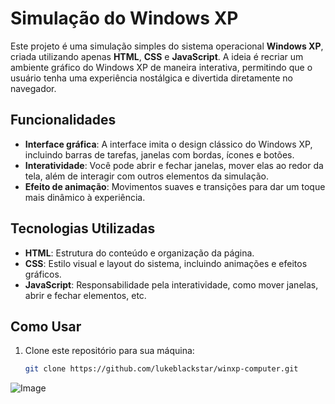 # Simulação do Windows XP

Este projeto é uma simulação simples do sistema operacional **Windows XP**, criada utilizando apenas **HTML**, **CSS** e **JavaScript**. A ideia é recriar um ambiente gráfico do Windows XP de maneira interativa, permitindo que o usuário tenha uma experiência nostálgica e divertida diretamente no navegador.

## Funcionalidades

- **Interface gráfica**: A interface imita o design clássico do Windows XP, incluindo barras de tarefas, janelas com bordas, ícones e botões.
- **Interatividade**: Você pode abrir e fechar janelas, mover elas ao redor da tela, além de interagir com outros elementos da simulação.
- **Efeito de animação**: Movimentos suaves e transições para dar um toque mais dinâmico à experiência.

## Tecnologias Utilizadas

- **HTML**: Estrutura do conteúdo e organização da página.
- **CSS**: Estilo visual e layout do sistema, incluindo animações e efeitos gráficos.
- **JavaScript**: Responsabilidade pela interatividade, como mover janelas, abrir e fechar elementos, etc.

## Como Usar

1. Clone este repositório para sua máquina:
   ```bash
   git clone https://github.com/lukeblackstar/winxp-computer.git
![Image](https://github.com/user-attachments/assets/a2f63e27-e847-47d2-b6b9-644f717060a2)
